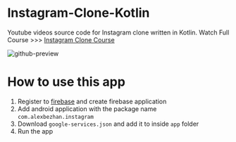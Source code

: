 # Instagram-Clone-Kotlin
Youtube videos source code for Instagram clone written in Kotlin. Watch Full Course >>> [Instagram Clone Course](https://www.youtube.com/playlist?list=PLyVnb2byWwpl4ykCp1aDIH0gjVzMIxAtV)

![github-preview](https://user-images.githubusercontent.com/1303861/38796313-bbc234e6-4163-11e8-99b4-1d81ac4f64ef.png)

# How to use this app
1. Register to [firebase](https://firebase.google.com/) and create firebase application
2. Add android application with the package name `com.alexbezhan.instagram`
3. Download `google-services.json` and add it to inside `app` folder
4. Run the app
